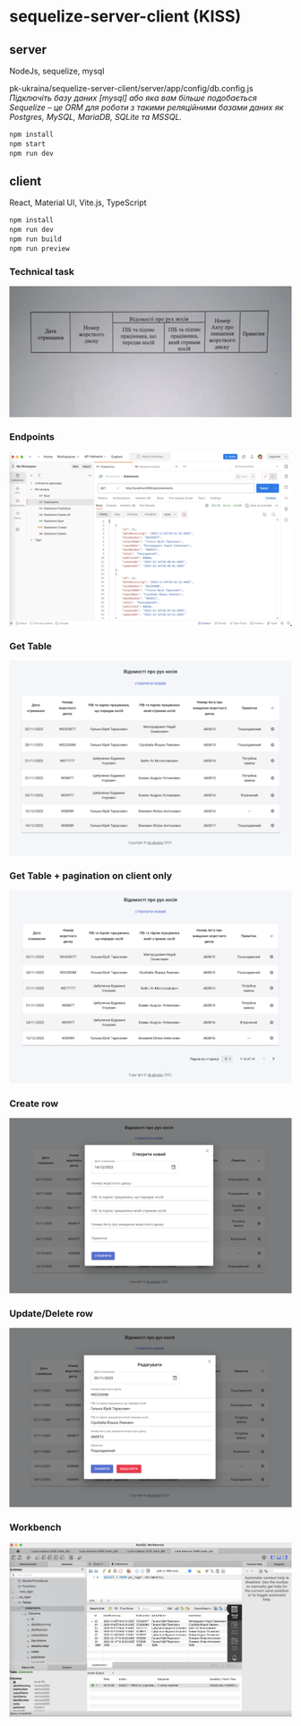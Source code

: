 # sequelize-server-client (KISS)

## server

NodeJs, sequelize, mysql

pk-ukraina/sequelize-server-client/server/app/config/db.config.js
*Підключіть базу даних [mysql] або яка вам більше подобається*
*Sequelize – це ORM для роботи з такими реляційними базами даних як Postgres, MySQL, MariaDB, SQLite та MSSQL.*

```bash
npm install
npm start
npm run dev
```

## client

React, Material UI, Vite.js, TypeScript

```bash
npm install
npm run dev
npm run build
npm run preview
```

### Technical task

![Technical task](https://github.com/maxmax/pk-ukraina/raw/main/sequelize-server-client/docs/tz.png)

### Endpoints

![Technical task](https://github.com/maxmax/pk-ukraina/raw/main/sequelize-server-client/docs/postman.png)



### Get Table

![Get Table](https://github.com/maxmax/pk-ukraina/raw/main/sequelize-server-client/docs/get.png)

### Get Table + pagination on client only

![Get Table](https://github.com/maxmax/pk-ukraina/raw/main/sequelize-server-client/docs/get-pagination.png)

### Create row

![Create row](https://github.com/maxmax/pk-ukraina/raw/main/sequelize-server-client/docs/create.png)

### Update/Delete row

![Update/Delete row](https://github.com/maxmax/pk-ukraina/raw/main/sequelize-server-client/docs/update-delete.png)

### Workbench

![Workbench](https://github.com/maxmax/pk-ukraina/raw/main/sequelize-server-client/docs/workbench.png)
